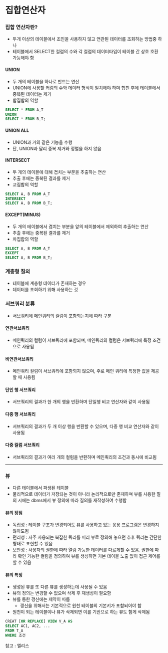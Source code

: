 # 집합연산자

### 집합 연산자란?

- 두개 이상의 테이블에서 조인을 사용하지 않고 연관된 데이터를 조회하는 방법중 하나
- 테이블에서 SELECT한 컬럼의 수와 각 컬럼의 데이터타입이 테이블 간 상호 호환 가능해야 함

#### UNION

- 두 개의 테이블을 하나로 만드는 연산
- UNION에 사용할 커럼의 수와 데이터 형식이 일치해야 하며 합친 후에 테이블에서 중복된 데이터는 제거
- 합집합의 역할

```SQL
SELECT * FROM A_T
UNION
SELECT * FROM B_T;
```

#### UNION ALL

- UNION과 거의 같은 기능을 수행
- 단, UNION과 달리 중복 제거와 정렬을 하지 않음

#### INTERSECT

- 두 개의 테이블에 대해 겹치는 부분을 추출하는 연산
- 추출 후에는 중복된 결과를 제거
- 교집합의 역할

```SQL
SELECT A, B FROM A_T
INTERSECT
SELECT A, B FROM B_T;
```

#### EXCEPT(MINUS)

- 두 개의 테이블에서 겹치는 부분을 앞의 테이블에서 제외하여 추출하는 연산
- 추출 후에는 중복된 결과를 제거
- 차집합의 역할

```SQL
SELECT A, B FROM A_T
EXCEPT
SELECT A, B FROM B_T;
```

### 계층형 질의

- 테이블에 계층형 데이터가 존재하는 경우
- 데이터를 조회하기 위해 사용하는 것

### 서브쿼리 분류

- 서브쿼리에 메인쿼리의 컬럼이 포함되는지에 따라 구분

#### 연관서브쿼리

- 메인쿼리의 컬럼이 서브쿼리에 포함되며, 메인쿼리의 컬럼은 서브쿼리에 특정 조건으로 사용됨

#### 비연관서브쿼리

- 메인쿼리 컬럼이 서브쿼리에 포함되지 않으며, 주로 메인 쿼리에 특정한 값을 제공할 때 사용됨

#### 단인 행 서브쿼리

- 서브쿼리의 결과가 한 개의 행을 반환하며 단일행 비교 연산자와 같이 사용됨

#### 다중 행 서브쿼리

- 서브쿼리의 결과가 두 개 이상 행을 반환할 수 있으며, 다중 행 비교 연산자와 같이 사용됨

#### 다중 컬럼 서브쿼리

- 서브쿼리의 결과가 여러 개의 컬럼을 반환하며 메인쿼리의 조건과 동시에 비교됨

---

### 뷰

- 다른 테이블에서 파생된 테이블
- 물리적으로 데이터가 저장되는 것이 아니라 논리적으로만 존재하며 뷰를 사용한 질의 시에는 dbms에서 뷰 정의에 따라 질의를 재작성하여 수행함

#### 뷰의 장점

- 독립성 : 테이블 구조가 변경되어도 뷰를 사용하고 있는 응용 프로그램은 변경하지 않아도됨
- 편리성 : 자주 사용되는 복잡한 쿼리를 미리 뷰로 정의해 놓으면 추후 쿼리는 간단한 형태로 표현할 수 있음
- 보안성 : 사용자의 권한에 따라 열람 가능한 데이터를 다르게할 수 있음. 권한에 따라 확인 가능한 컬럼을 정의하여 뷰를 생성하면 기본 테이블 노출 없이 접근 제어를 할 수 있음

#### 뷰의 특징

- 생성된 뷰를 또 다른 뷰를 생성하는데 사용될 수 있음
- 뷰의 정의는 변경할 수 없으며 삭제 후 재생성이 필요함
- 뷰를 통한 갱신에는 제약이 따름
  - 갱신을 위해서는 기본적으로 원천 테이블의 기본키가 포함되어야 함
- 원천이 되는 테이블이나 뷰가 삭제되면 이를 기반으로 하는 뷰도 함게 삭제됨

```SQL
CREAT [OR REPLACE] VIEW V_A AS
SELECT AC1, AC2, ...
FROM T_A
WHERE 조건
```

참고 : 엘리스
